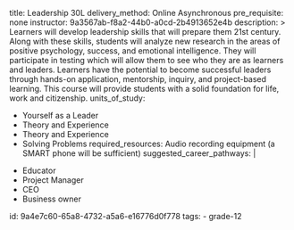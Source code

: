 title: Leadership 30L
delivery_method: Online Asynchronous
pre_requisite: none
instructor: 9a3567ab-f8a2-44b0-a0cd-2b4913652e4b
description: >
  Learners will develop leadership skills that will prepare them 21st century. Along with these
  skills, students will analyze new research in the areas of positive psychology, success, and
  emotional intelligence. They will participate in testing which will allow them to see who they are
  as learners and leaders. Learners have the potential to become successful leaders through hands-on
  application, mentorship, inquiry, and project-based learning. This course will provide students with
  a solid foundation for life, work and citizenship.
units_of_study:
  - Yourself as a Leader
  - Theory and Experience
  - Theory and Experience
  - Solving Problems
required_resources: Audio recording equipment (a SMART phone will be sufficient)
suggested_career_pathways: |
  <ul>
  <li>Educator</li>
  <li>Project Manager</li>
  <li>CEO</li>
  <li>Business owner</li>
  </ul>
id: 9a4e7c60-65a8-4732-a5a6-e16776d0f778
tags:
  - grade-12
